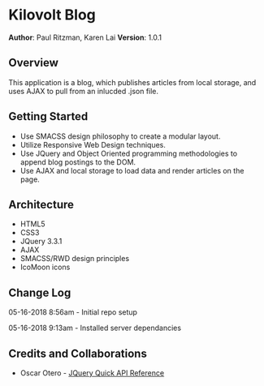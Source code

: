 # Kilovolt Blog

**Author**: Paul Ritzman, Karen Lai 
**Version**: 1.0.1

## Overview
This application is a blog, which publishes articles from local storage, and uses AJAX to pull from an inlucded .json file.

## Getting Started
* Use SMACSS design philosophy to create a modular layout.
* Utilize Responsive Web Design techniques.
* Use JQuery and Object Oriented programming methodologies to append blog postings to the DOM.
* Use AJAX and local storage to load data and render articles on the page.

## Architecture
* HTML5
* CSS3
* JQuery 3.3.1
* AJAX
* SMACSS/RWD design principles
* IcoMoon icons

## Change Log
05-16-2018 8:56am - Initial repo setup

05-16-2018 9:13am - Installed server dependancies

## Credits and Collaborations

* Oscar Otero - [JQuery Quick API Reference](https://oscarotero.com/jquery/)